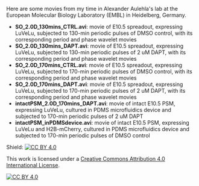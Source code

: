 Here are some movies from my time in Alexander Aulehla's lab at the European Molecular Biology Laboratory (EMBL) in Heidelberg, Germany.

* **SO_2.0D_130mins_CTRL.avi**: movie of E10.5 spreadout, expressing LuVeLu, subjected to 130-min periodic pulses of DMSO control, with its corresponding period and phase wavelet movies
* **SO_2.0D_130mins_DAPT.avi**: movie of E10.5 spreadout, expressing LuVeLu, subjected to 130-min periodic pulses of 2 uM DAPT, with its corresponding period and phase wavelet movies
* **SO_2.0D_170mins_CTRL.avi**: movie of E10.5 spreadout, expressing LuVeLu, subjected to 170-min periodic pulses of DMSO control, with its corresponding period and phase wavelet movies
* **SO_2.0D_170mins_DAPT.avi**: movie of E10.5 spreadout, expressing LuVeLu, subjected to 170-min periodic pulses of 2 uM DAPT, with its corresponding period and phase wavelet movies
* **intactPSM_2.0D_170mins_DAPT.avi**: movie of intact E10.5 PSM, expressing LuVeLu, cultured in PDMS microfluidics device and subjected to 170-min periodic pulses of 2 uM DAPT
* **intactPSM_inPDMSdevice.avi**: movie of intact E10.5 PSM, expressing LuVeLu and H2B-mCherry, cultured in PDMS microfluidics device and subjected to 170-min periodic pulses of DMSO control

Shield: [![CC BY 4.0][cc-by-shield]][cc-by]

This work is licensed under a
[Creative Commons Attribution 4.0 International License][cc-by].

[![CC BY 4.0][cc-by-image]][cc-by]

[cc-by]: http://creativecommons.org/licenses/by/4.0/
[cc-by-image]: https://i.creativecommons.org/l/by/4.0/88x31.png
[cc-by-shield]: https://img.shields.io/badge/License-CC%20BY%204.0-lightgrey.svg
